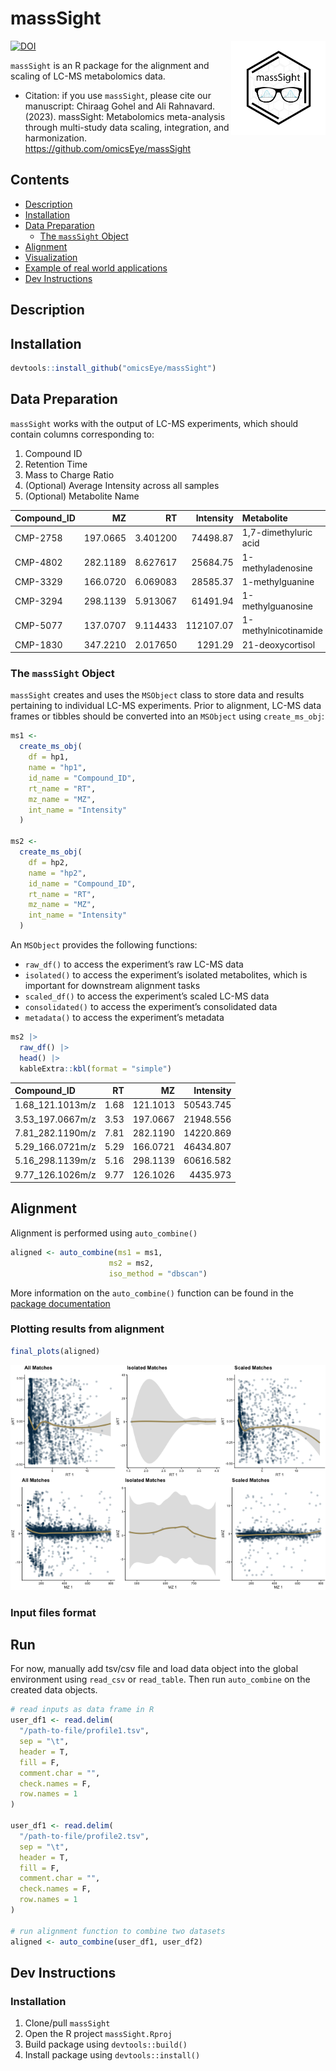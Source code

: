 
<!-- README.md is generated from README.qmd. Please edit that file -->

# massSight

<img src="man/figures/massSight.png" align="right" width="30%"/></a>

[![DOI](https://zenodo.org/badge/608216683.svg)](https://zenodo.org/badge/latestdoi/608216683)

`massSight` is an R package for the alignment and scaling of LC-MS
metabolomics data.

- Citation: if you use `massSight`, please cite our manuscript: Chiraag
  Gohel and Ali Rahnavard. (2023). massSight: Metabolomics meta-analysis
  through multi-study data scaling, integration, and harmonization.
  <https://github.com/omicsEye/massSight>

## Contents

- [Description](#description)
- [Installation](#installation)
- [Data Preparation](#data-preparation)
  - [The `massSight` Object](#ms-obj)
- [Alignment](#align)
- [Visualization](#visualization)
- [Example of real world
  applications](#example-of-real-world-applications)
- [Dev Instructions](#dev-instructions)

## Description

## Installation

``` r
devtools::install_github("omicsEye/massSight")
```

## Data Preparation

`massSight` works with the output of LC-MS experiments, which should
contain columns corresponding to:

1.  Compound ID
2.  Retention Time
3.  Mass to Charge Ratio
4.  (Optional) Average Intensity across all samples
5.  (Optional) Metabolite Name

| Compound_ID |       MZ |       RT | Intensity | Metabolite            |
|:------------|---------:|---------:|----------:|:----------------------|
| CMP-2758    | 197.0665 | 3.401200 |  74498.87 | 1,7-dimethyluric acid |
| CMP-4802    | 282.1189 | 8.627617 |  25684.75 | 1-methyladenosine     |
| CMP-3329    | 166.0720 | 6.069083 |  28585.37 | 1-methylguanine       |
| CMP-3294    | 298.1139 | 5.913067 |  61491.94 | 1-methylguanosine     |
| CMP-5077    | 137.0707 | 9.114433 | 112107.07 | 1-methylnicotinamide  |
| CMP-1830    | 347.2210 | 2.017650 |   1291.29 | 21-deoxycortisol      |

### The `massSight` Object

`massSight` creates and uses the `MSObject` class to store data and
results pertaining to individual LC-MS experiments. Prior to alignment,
LC-MS data frames or tibbles should be converted into an `MSObject`
using `create_ms_obj`:

``` r
ms1 <-
  create_ms_obj(
    df = hp1,
    name = "hp1",
    id_name = "Compound_ID",
    rt_name = "RT",
    mz_name = "MZ",
    int_name = "Intensity"
  )

ms2 <-
  create_ms_obj(
    df = hp2,
    name = "hp2",
    id_name = "Compound_ID",
    rt_name = "RT",
    mz_name = "MZ",
    int_name = "Intensity"
  )
```

An `MSObject` provides the following functions:

- `raw_df()` to access the experiment’s raw LC-MS data
- `isolated()` to access the experiment’s isolated metabolites, which is
  important for downstream alignment tasks
- `scaled_df()` to access the experiment’s scaled LC-MS data
- `consolidated()` to access the experiment’s consolidated data
- `metadata()` to access the experiment’s metadata

``` r
ms2 |>
  raw_df() |>
  head() |>
  kableExtra::kbl(format = "simple")
```

| Compound_ID      |   RT |       MZ | Intensity |
|:-----------------|-----:|---------:|----------:|
| 1.68_121.1013m/z | 1.68 | 121.1013 | 50543.745 |
| 3.53_197.0667m/z | 3.53 | 197.0667 | 21948.556 |
| 7.81_282.1190m/z | 7.81 | 282.1190 | 14220.869 |
| 5.29_166.0721m/z | 5.29 | 166.0721 | 46434.807 |
| 5.16_298.1139m/z | 5.16 | 298.1139 | 60616.582 |
| 9.77_126.1026m/z | 9.77 | 126.1026 |  4435.973 |

## Alignment

Alignment is performed using `auto_combine()`

``` r
aligned <- auto_combine(ms1 = ms1, 
                      ms2 = ms2, 
                      iso_method = "dbscan")
```

More information on the `auto_combine()` function can be found in the
[package
documentation](https://omicseye.github.io/massSight/reference/auto_combine.html)

### Plotting results from alignment

``` r
final_plots(aligned)
```

![](man/figures/final_plot_out.png)

### Input files format

## Run

For now, manually add tsv/csv file and load data object into the global
environment using `read_csv` or `read_table`. Then run `auto_combine` on
the created data objects.

``` r
# read inputs as data frame in R
user_df1 <- read.delim(
  "/path-to-file/profile1.tsv",
  sep = "\t",
  header = T,
  fill = F,
  comment.char = "",
  check.names = F,
  row.names = 1
)

user_df1 <- read.delim(
  "/path-to-file/profile2.tsv",
  sep = "\t",
  header = T,
  fill = F,
  comment.char = "",
  check.names = F,
  row.names = 1
)

# run alignment function to combine two datasets
aligned <- auto_combine(user_df1, user_df2)
```

## Dev Instructions

### Installation

1.  Clone/pull `massSight`
2.  Open the R project `massSight.Rproj`
3.  Build package using `devtools::build()`
4.  Install package using `devtools::install()`
